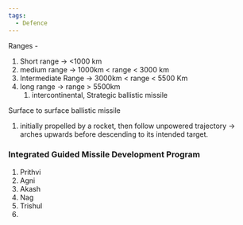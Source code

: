 ```yaml
---
tags:
  - Defence
---
```

Ranges - 
1. Short range -> <1000 km
2. medium range -> 1000km < range < 3000 km
3. Intermediate Range -> 3000km < range < 5500 Km
4. long range ->  range > 5500km 
	1. intercontinental, Strategic ballistic missile

Surface to surface ballistic missile
1. initially propelled by a rocket, then follow unpowered trajectory -> arches upwards before descending to its intended target.
### Integrated  Guided Missile Development Program
1. Prithvi
2. Agni
3. Akash
4. Nag
5. Trishul
6. 